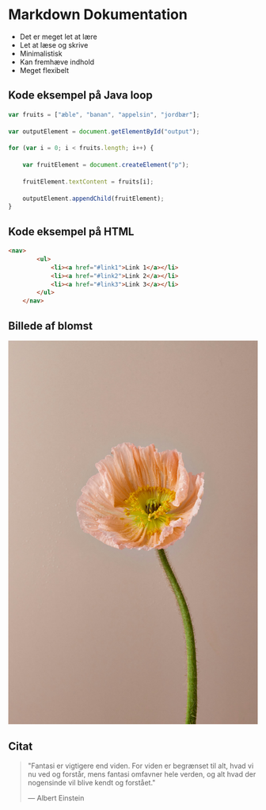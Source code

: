 # Markdown Dokumentation

- Det er meget let at lære
- Let at læse og skrive
- Minimalistisk
- Kan fremhæve indhold
- Meget flexibelt

## Kode eksempel på Java loop
```Javascript
var fruits = ["æble", "banan", "appelsin", "jordbær"];

var outputElement = document.getElementById("output");

for (var i = 0; i < fruits.length; i++) {
    
    var fruitElement = document.createElement("p");
    
    fruitElement.textContent = fruits[i];
    
    outputElement.appendChild(fruitElement);
}
```

## Kode eksempel på HTML

```html
<nav>
        <ul>
            <li><a href="#link1">Link 1</a></li>
            <li><a href="#link2">Link 2</a></li>
            <li><a href="#link3">Link 3</a></li>
        </ul>
    </nav>
```
## Billede af blomst
![flot blomst](img/blomst.jpg)


## Citat
> "Fantasi er vigtigere end viden. For viden er begrænset til alt, hvad vi nu ved og forstår, mens fantasi omfavner hele verden, og alt hvad der nogensinde vil blive kendt og forstået."
>
> — Albert Einstein